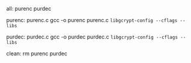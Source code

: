 all: purenc purdec

purenc: purenc.c
	gcc -o purenc purenc.c `libgcrypt-config --cflags --libs`

purdec: purdec.c
	gcc -o purdec purdec.c `libgcrypt-config --cflags --libs` 

clean:
	rm  purenc purdec
